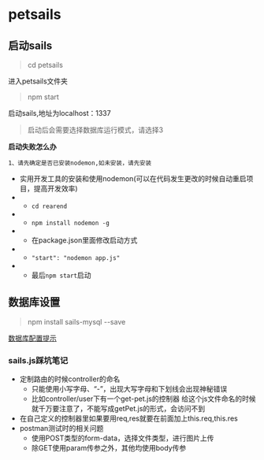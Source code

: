 # petsails

## 启动sails
> cd petsails

进入petsails文件夹

> npm start

启动sails,地址为localhost：1337

> 启动后会需要选择数据库运行模式，请选择3

**启动失败怎么办**

    1、请先确定是否已安装nodemon,如未安装，请先安装
- 实用开发工具的安装和使用nodemon(可以在代码发生更改的时候自动重启项目，提高开发效率)
- - `cd rearend`  
- - `npm install nodemon -g`
- - 在package.json里面修改启动方式
- - `"start": "nodemon app.js"`
- - 最后`npm start`启动

## 数据库设置
> npm install sails-mysql --save

<a  href ="https://sailsjs.com/config/datastores">数据库配置提示</a>

### sails.js踩坑笔记
- 定制路由的时候controller的命名
  - 只能使用小写字母、“-”，出现大写字母和下划线会出现神秘错误
  - 比如controller/user下有一个get-pet.js的控制器
    给这个js文件命名的时候就千万要注意了，不能写成getPet.js的形式，会访问不到
- 在自己定义的控制器里如果要用req,res就要在前面加上this.req,this.res
- postman测试时的相关问题
  - 使用POST类型的form-data，选择文件类型，进行图片上传
  - 除GET使用param传参之外，其他均使用body传参
